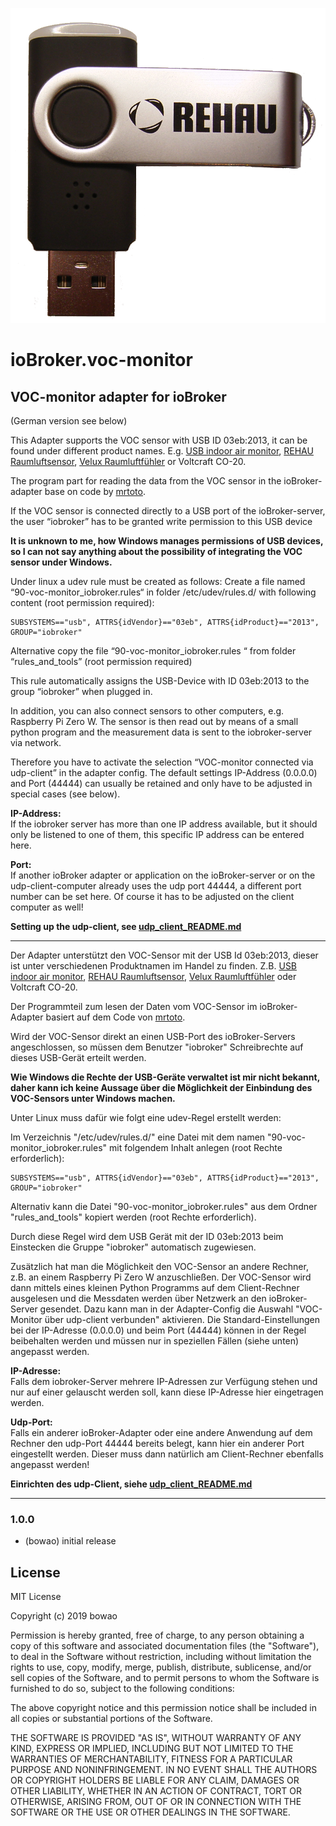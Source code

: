![Logo](admin/voc-monitor.png)
# ioBroker.voc-monitor

## VOC-monitor adapter for ioBroker
(German version see below)

This Adapter supports the VOC sensor with USB ID 03eb:2013, it can be found under different product names. E.g. [USB indoor air monitor](https://ams.com/iam), [REHAU Raumluftsensor](https://www.rehau.com/de-de/raumluftsensor), [Velux Raumluftfühler](https://www.velux.de/produkte/lueftungsloesungen-belueftung/raumluftfuehler) or Voltcraft CO-20.

The program part for reading the data from the VOC sensor in the ioBroker-adapter base on code by [mrtoto](https://github.com/toto/iam-voc-monitor).   


If the VOC sensor is connected directly to a USB port of the ioBroker-server, the user “iobroker” has to be granted write permission to this USB device

**It is unknown to me, how Windows manages permissions of USB devices, so I can not say anything about the possibility of integrating the VOC sensor under Windows.**

Under linux a udev rule must be created as follows:
Create a file named “90-voc-monitor_iobroker.rules“ in folder /etc/udev/rules.d/ with following content (root permission required):

    SUBSYSTEMS=="usb", ATTRS{idVendor}=="03eb", ATTRS{idProduct}=="2013", GROUP="iobroker"

Alternative copy the file “90-voc-monitor_iobroker.rules “ from folder “rules_and_tools” (root permission required)


This rule automatically assigns the USB-Device with ID 03eb:2013  to the group “iobroker” when plugged in.


In addition, you can also connect sensors to other computers, e.g. Raspberry Pi Zero W.
The sensor is then read out by means of a small python program and the measurement data is sent to the iobroker-server via network.

Therefore you have to activate the selection “VOC-monitor connected via udp-client” in the adapter config.
The default settings IP-Address (0.0.0.0) and Port (44444) can usually be retained and only have to be adjusted in special cases (see below).

**IP-Address:**  
If the iobroker server has more than one IP address available, but it should only be listened to one of them, this specific IP address can be entered here.

**Port:**   
If another ioBroker adapter or application on the ioBroker-server or on the udp-client-computer already uses the udp port 44444, a different port number can be set here. Of course it has to be adjusted on the client computer as well!

**Setting up the udp-client, see [udp_client_README.md](https://github.com/bowao/ioBroker.voc-monitor/blob/master/rules_and_tools/udp_client_README.md)**

----

Der Adapter unterstützt den VOC-Sensor mit der USB Id 03eb:2013, dieser ist unter verschiedenen Produktnamen im Handel zu finden.
Z.B. [USB indoor air monitor](https://ams.com/iam), [REHAU Raumluftsensor](https://www.rehau.com/de-de/raumluftsensor), [Velux Raumluftfühler](https://www.velux.de/produkte/lueftungsloesungen-belueftung/raumluftfuehler) oder Voltcraft CO-20.

Der Programmteil zum lesen der Daten vom VOC-Sensor im ioBroker-Adapter basiert auf dem Code von [mrtoto](https://github.com/toto/iam-voc-monitor).   

Wird der VOC-Sensor direkt an einen USB-Port des ioBroker-Servers angeschlossen, so müssen dem Benutzer "iobroker" Schreibrechte auf dieses USB-Gerät erteilt werden.

**Wie Windows die Rechte der USB-Geräte verwaltet ist mir nicht bekannt, daher kann ich keine Aussage über die Möglichkeit der Einbindung des VOC-Sensors unter Windows machen.**

Unter Linux muss dafür wie folgt eine udev-Regel erstellt werden:

Im Verzeichnis "/etc/udev/rules.d/" eine Datei mit dem namen "90-voc-monitor_iobroker.rules" mit folgendem Inhalt anlegen (root Rechte erforderlich):

	SUBSYSTEMS=="usb", ATTRS{idVendor}=="03eb", ATTRS{idProduct}=="2013", GROUP="iobroker"

Alternativ kann die Datei "90-voc-monitor_iobroker.rules" aus dem Ordner "rules_and_tools" kopiert werden (root Rechte erforderlich).

Durch diese Regel wird dem USB Gerät mit der ID 03eb:2013 beim Einstecken die Gruppe "iobroker" automatisch zugewiesen.

Zusätzlich hat man die Möglichkeit den VOC-Sensor an andere Rechner, z.B. an einem Raspberry Pi Zero W anzuschließen. 
Der VOC-Sensor wird dann mittels eines kleinen Python Programms auf dem Client-Rechner ausgelesen und die Messdaten werden über Netzwerk an den ioBroker-Server gesendet.
Dazu kann man in der Adapter-Config die Auswahl "VOC-Monitor über udp-client verbunden" aktivieren.
Die Standard-Einstellungen bei der IP-Adresse (0.0.0.0) und beim Port (44444) können in der Regel beibehalten werden und müssen nur in speziellen Fällen (siehe unten) angepasst werden.

**IP-Adresse:**  
Falls dem iobroker-Server mehrere IP-Adressen zur Verfügung stehen und nur auf einer gelauscht werden soll, kann diese IP-Adresse hier eingetragen werden.

**Udp-Port:**  
Falls ein anderer ioBroker-Adapter oder eine andere Anwendung auf dem Rechner den udp-Port 44444 bereits belegt, kann hier ein anderer Port eingestellt werden. Dieser muss dann natürlich am Client-Rechner ebenfalls angepasst werden!

**Einrichten des udp-Client, siehe [udp_client_README.md](https://github.com/bowao/ioBroker.voc-monitor/blob/master/rules_and_tools/udp_client_README.md)**

---


### 1.0.0
* (bowao) initial release

## License
MIT License

Copyright (c) 2019 bowao

Permission is hereby granted, free of charge, to any person obtaining a copy
of this software and associated documentation files (the "Software"), to deal
in the Software without restriction, including without limitation the rights
to use, copy, modify, merge, publish, distribute, sublicense, and/or sell
copies of the Software, and to permit persons to whom the Software is
furnished to do so, subject to the following conditions:

The above copyright notice and this permission notice shall be included in all
copies or substantial portions of the Software.

THE SOFTWARE IS PROVIDED "AS IS", WITHOUT WARRANTY OF ANY KIND, EXPRESS OR
IMPLIED, INCLUDING BUT NOT LIMITED TO THE WARRANTIES OF MERCHANTABILITY,
FITNESS FOR A PARTICULAR PURPOSE AND NONINFRINGEMENT. IN NO EVENT SHALL THE
AUTHORS OR COPYRIGHT HOLDERS BE LIABLE FOR ANY CLAIM, DAMAGES OR OTHER
LIABILITY, WHETHER IN AN ACTION OF CONTRACT, TORT OR OTHERWISE, ARISING FROM,
OUT OF OR IN CONNECTION WITH THE SOFTWARE OR THE USE OR OTHER DEALINGS IN THE
SOFTWARE.
